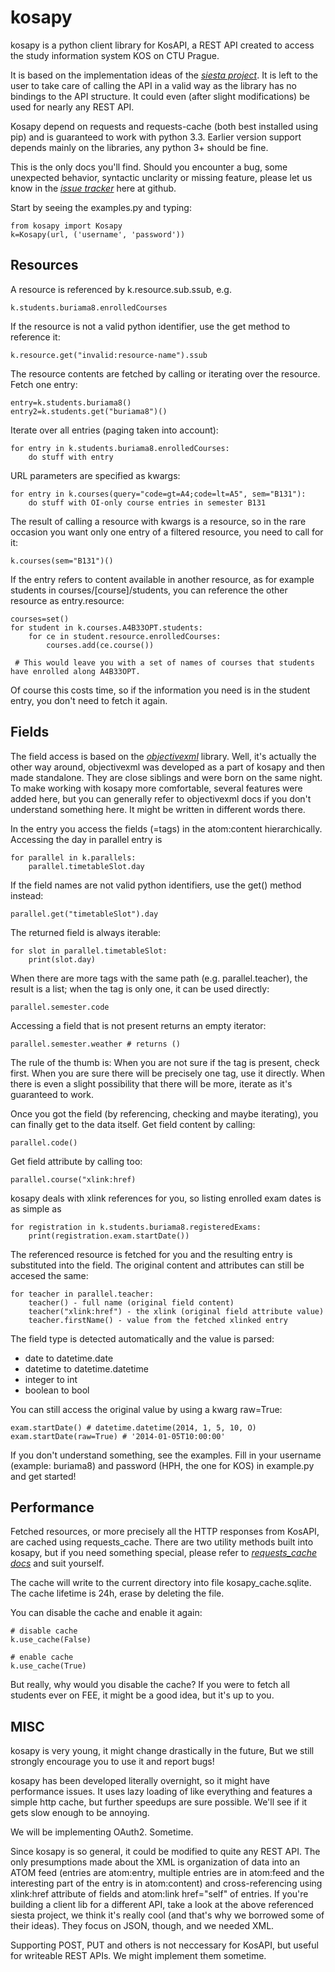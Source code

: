 kosapy
======

kosapy is a python client library for KosAPI, a REST API created to access the study information system KOS on CTU Prague.

It is based on the implementation ideas of the [*siesta project*](https://github.com/scastillo/siesta). It is left to the user to take care of calling the API in a valid way as the library has no bindings to the API structure. It could even (after slight modifications) be used for nearly any REST API.

Kosapy depend on requests and requests-cache (both best installed using pip) and is guaranteed to work with python 3.3. Earlier version support depends mainly on the libraries, any python 3+ should be fine.

This is the only docs you'll find. Should you encounter a bug, some unexpected behavior, syntactic unclarity or missing feature, please let us know in the [*issue tracker*](https://github.com/MartinBurian/kosapy/issues) here at github.

Start by seeing the examples.py and typing:

    from kosapy import Kosapy
    k=Kosapy(url, ('username', 'password'))

Resources
---------
A resource is referenced by k.resource.sub.ssub, e.g.

    k.students.buriama8.enrolledCourses

If the resource is not a valid python identifier, use the get method to reference it:

    k.resource.get("invalid:resource-name").ssub

The resource contents are fetched by calling or iterating over the resource. Fetch one entry:

    entry=k.students.buriama8()
    entry2=k.students.get("buriama8")()

Iterate over all entries (paging taken into account):

    for entry in k.students.buriama8.enrolledCourses:
        do stuff with entry

URL parameters are specified as kwargs:

    for entry in k.courses(query="code=gt=A4;code=lt=A5", sem="B131"):
        do stuff with OI-only course entries in semester B131
        
The result of calling a resource with kwargs is a resource, so in the rare occasion you want only one entry of a filtered resource, you need to call for it:

    k.courses(sem="B131")()

If the entry refers to content available in another resource, as for example students in courses/[course]/students, you can reference the other resource as entry.resource:

    courses=set()
    for student in k.courses.A4B33OPT.students:
        for ce in student.resource.enrolledCourses:
            courses.add(ce.course())

     # This would leave you with a set of names of courses that students have enrolled along A4B33OPT.

Of course this costs time, so if the information you need is in the student entry, you don't need to fetch it again.

Fields
------
The field access is based on the [*objectivexml*](https://github.com/MartinBurian/objectivexml) library. Well, it's actually the other way around, objectivexml was developed as a part of kosapy and then made standalone. They are close siblings and were born on the same night. To make working with kosapy more comfortable, several features were added here, but you can generally refer to objectivexml docs if you don't understand something here. It might be written in different words there.

In the entry you access the fields (=tags) in the atom:content hierarchically. Accessing the day in parallel entry is

    for parallel in k.parallels:
        parallel.timetableSlot.day

If the field names are not valid python identifiers, use the get() method instead:

    parallel.get("timetableSlot").day
    
The returned field is always iterable:

    for slot in parallel.timetableSlot:
        print(slot.day)

When there are more tags with the same path (e.g. parallel.teacher), the result is a list; when the tag is only one, it can be used directly:

    parallel.semester.code

Accessing a field that is not present returns an empty iterator:

    parallel.semester.weather # returns ()

The rule of the thumb is: When you are not sure if the tag is present, check first. When you are sure there will be precisely one tag, use it directly. When there is even a slight
possibility that there will be more, iterate as it's guaranteed to work.

Once you got the field (by referencing, checking and maybe iterating), you can finally get to the data itself. Get field content by calling:

    parallel.code()
    
Get field attribute by calling too:

    parallel.course("xlink:href)

kosapy deals with xlink references for you, so listing enrolled exam dates is as simple as

    for registration in k.students.buriama8.registeredExams:
        print(registration.exam.startDate())

The referenced resource is fetched for you and the resulting entry is substituted into the field. The original content and attributes can still be accesed the same:

    for teacher in parallel.teacher:
        teacher() - full name (original field content)
        teacher("xlink:href") - the xlink (original field attribute value)
        teacher.firstName() - value from the fetched xlinked entry

The field type is detected automatically and the value is parsed:
* date to datetime.date
* datetime to datetime.datetime
* integer to int
* boolean to bool

You can still access the original value by using a kwarg raw=True:

    exam.startDate() # datetime.datetime(2014, 1, 5, 10, O)
    exam.startDate(raw=True) # '2014-01-05T10:00:00'

If you don't understand something, see the examples. Fill in your username (example: buriama8) and password (HPH, the one for KOS) in example.py and get started!

Performance
-----------
Fetched resources, or more precisely all the HTTP responses from KosAPI, are cached using requests_cache. There are two utility methods built into kosapy, but if you need something special, please refer to [*requests_cache docs*](https://requests-cache.readthedocs.org/en/latest/) and suit yourself.

The cache will write to the current directory into file kosapy_cache.sqlite. The cache lifetime is 24h, erase by deleting the file.

You can disable the cache and enable it again:

    # disable cache
    k.use_cache(False)

    # enable cache
    k.use_cache(True)

But really, why would you disable the cache? If you were to fetch all students ever on FEE, it might be a good idea, but it's up to you.

MISC
----
kosapy is very young, it might change drastically in the future, But we still strongly encourage you to use it and report bugs!

kosapy has been developed literally overnight, so it might have performance issues. It uses lazy loading of like everything and features a simple http cache, but further speedups are sure possible. We'll see if it gets slow enough to be annoying.

We will be implementing OAuth2. Sometime.

 Since kosapy is so general, it could be modified to quite any REST API. The only presumptions made about the XML is organization of data into an ATOM feed (entries are atom:entry, multiple entries are in atom:feed and the interesting part of the entry is in atom:content) and cross-referencing using xlink:href attribute of fields and atom:link href="self" of entries. If you're building a client lib for a different API, take a look at the above referenced siesta project, we think it's really cool (and that's why we borrowed some of their ideas). They focus on JSON, though, and we needed XML.

Supporting POST, PUT and others is not neccessary for KosAPI, but useful for writeable REST APIs. We might implement them sometime.

